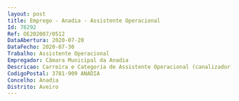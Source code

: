 ```yaml
--- 
layout: post
title: Emprego - Anadia - Assistente Operacional
Id: 78292
Ref: OE202007/0512
DataAbertura: 2020-07-20
DataFecho: 2020-07-30
Trabalho: Assistente Operacional
Empregador: Câmara Municipal da Anadia
Descricao: Carreira e Categoria de Assistente Operacional (canalizador)   Exercer funções de canalizador, nomeadamente, executar e reparar canalizações em edifícios, instalações industriais e outros locais, destinados ao transporte de água ou esgotos. Executar redes de distribuição de água e respetivos ramais de ligação, assentando tubagem e acessórios necessários. Executar redes de recolha de esgotos fluviais ou domésticos e respetivos ramais de ligação, assentando tubagens e acessórios necessários. Executar outros trabalhos similares ou complementares dos descritos.
CodigoPostal: 3781-909 ANADIA
Concelho: Anadia
Distrito: Aveiro
--- 
```


